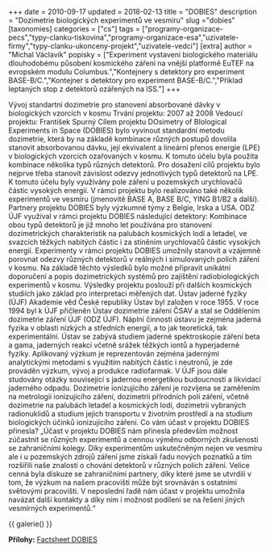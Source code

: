 +++
date = 2010-09-17
updated = 2018-02-13
title = "DOBIES"
description = "Dozimetrie biologických experimentů ve vesmíru"
slug ="dobies"
[taxonomies]
categories = ["cs"]
tags = ["programy-organizace-pecs","typy-clanku-tiskovina","programy-organizace-esa","uzivatele-firmy","typy-clanku-ukonceny-projekt","uzivatele-vedci"]
[extra]
author = "Michal Václavík"
popisky = ["Experiment vystavení biologického materiálu dlouhodobému působení kosmického záření na vnější platformě EuTEF na evropském modulu Columbus.","Kontejnery s detektory pro experiment BASE-B/C.","Kontejner s detektory pro experiment BASE-B/C.","Příklad leptaných stop z detektorů ozářených na ISS."]
+++

Vývoj standartní dozimetrie pro stanovení absorbované dávky v biologických vzorcích v kosmu Trvání projektu: 2007 až 2008 Vedoucí projektu: František Spurný Cílem projektu DOsimetry of BIological Experiments in Space (DOBIES) bylo vyvinout standardní metodu dozimetrie, která by na základě kombinace různých postupů dovolila stanovit absorbovanou dávku, její ekvivalent a lineární přenos energie (LPE) v biologických vzorcích ozařovaných v kosmu. K tomuto účelu byla použita kombinace několika typů různých detektorů. Pro dosažení cílů projektu bylo nejprve třeba stanovit závislost odezvy jednotlivých typů detektorů na LPE. K tomuto účelu byly využívány pole záření u pozemských urychlovačů částic vysokých energií. V rámci projektu bylo realizováno také několik experimentů ve vesmíru (jmenovitě BASE A, BASE B/C, YING B1/B2 a další). Partnery projektu DOBIES byly výzkumné týmy z Belgie, Irska a USA. ODZ ÚJF využíval v rámci projektu DOBIES následující detektory: Kombinace obou typů detektorů je již mnoho let používána pro stanovení dozimetrických charakteristik na palubách kosmických lodí a letadel, ve svazcích těžkých nabitých částic i za stíněním urychlovačů částic vysokých energií. Experimenty v rámci projektu DOBIES umožnily stanovit a vzájemně porovnat odezvy různých detektorů v reálných i simulovaných polích záření v kosmu. Na základě těchto výsledků bylo možné připravit unikátní doporučení a popis dozimetrických systémů pro zajištění radiobiologických experimentů v kosmu. Výsledky projektu poslouží při dalších kosmických studiích jako základ pro interpretaci měřených dat. Ústav jaderné fyziky (ÚJF) Akademie věd České republiky Ústav byl založen v roce 1955. V roce 1994 byl k ÚJF přičleněn Ústav dozimetrie záření ČSAV a stal se Oddělením dozimetrie záření ÚJF (ODZ ÚJF). Náplní činnosti ústavu je zejména jaderná fyzika v oblasti nízkých a středních energií, a to jak teoretická, tak experimentální. Ústav se zabývá studiem jaderné spektroskopie záření beta a gama, jaderných reakcí včetně srážek těžkých iontů a hyperjaderné fyziky. Aplikovaný výzkum je reprezentován zejména jadernými analytickými metodami s využitím nabitých částic i neutronů, je zde prováděn výzkum, vývoj a produkce radiofarmak. V ÚJF jsou dále studovány otázky související s jadernou energetikou budoucnosti a likvidací jaderného odpadu. Dozimetrie ionizujícího záření je rozvíjena se zaměřením na metrologii ionizujícího záření, dozimetrii přírodních polí záření, včetně dozimetrie na palubách letadel a kosmických lodí, dozimetrii vybraných radionuklidů a studium jejich transportu v životním prostředí a na studium biologických účinků ionizujícího záření. Co vám účast v projektu DOBIES přinesla? „Účast v projektu DOBIES nám přinesla především možnost zúčastnit se různých experimentů a cennou výměnu odborných zkušeností se zahraničními kolegy. Díky experimentům uskutečněným nejen ve vesmíru ale i u pozemských zdrojů záření jsme získali řadu nových poznatků a tím rozšířili naše znalosti o chování detektorů v různých polích záření. Velice cenná byla diskuze se zahraničními partnery, díky které jsme se utvrdili v tom, že výzkum na našem pracovišti může být srovnáván s ostatními světovými pracovišti. V neposlední řadě nám účast v projektu umožnila navázat další kontakty a díky nim i možnost podílení se na řešení jiných vesmírných experimentů.“

{{ galerie() }}

**Přílohy:**
[Factsheet DOBIES]

[Factsheet DOBIES]: csofactsheets-dobies-web.pdf

